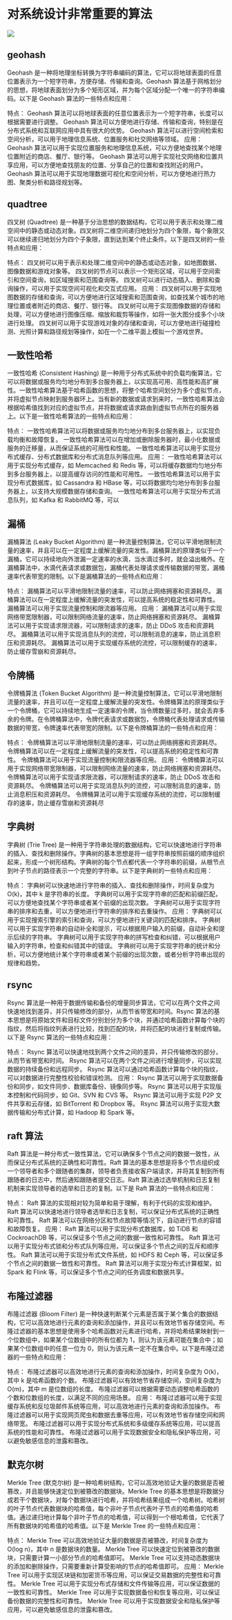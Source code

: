 <!--
 * @Author: shgopher shgopher@gmail.com
 * @Date: 2023-05-18 15:16:43
 * @LastEditors: shgopher shgopher@gmail.com
 * @LastEditTime: 2023-05-18 16:08:35
 * @FilePath: /408/算法/概述/对系统设计非常重要的算法/README.md
 * @Description: 
 * 
 * Copyright (c) 2023 by shgopher, All Rights Reserved. 
-->
# 对系统设计非常重要的算法
![](./system-design.jpeg)
## geohash
Geohash 是一种将地理坐标转换为字符串编码的算法，它可以将地球表面的任意位置表示为一个短字符串，方便存储、传输和查询。Geohash 算法基于网格划分的思想，将地球表面划分为多个矩形区域，并为每个区域分配一个唯一的字符串编码。以下是 Geohash 算法的一些特点和应用：

特点：
Geohash 算法可以将地球表面的任意位置表示为一个短字符串，长度可以根据需要进行调整。
Geohash 算法可以方便地进行存储、传输和查询，特别是在分布式系统和互联网应用中具有很大的优势。
Geohash 算法可以进行空间检索和空间分析，可以用于地理信息系统、位置服务和社交网络等领域。
应用：
Geohash 算法可以用于实现位置服务和地理信息系统，可以方便地查找某个地理位置附近的商店、餐厅、银行等。
Geohash 算法可以用于实现社交网络和位置共享应用，可以方便地查找朋友的位置、分享自己的位置和查找附近的用户。
Geohash 算法可以用于实现地理数据可视化和空间分析，可以方便地进行热力图、聚类分析和路径规划等。
## quadtree
四叉树 (Quadtree) 是一种基于分治思想的数据结构，它可以用于表示和处理二维空间中的静态或动态对象。四叉树将二维空间递归地划分为四个象限，每个象限又可以继续递归地划分为四个子象限，直到达到某个终止条件。以下是四叉树的一些特点和应用：

特点：
四叉树可以用于表示和处理二维空间中的静态或动态对象，如地图数据、图像数据和游戏对象等。
四叉树的节点可以表示一个矩形区域，可以用于空间索引和空间查询，如区域搜索和范围查询等。
四叉树可以进行动态插入、删除和查询操作，可以用于实现空间可视化和交互式应用。
应用：
四叉树可以用于实现地图数据的存储和查询，可以方便地进行区域搜索和范围查询，如查找某个城市的地理位置或者附近的商店、餐厅、银行等。
四叉树可以用于实现图像数据的存储和处理，可以方便地进行图像压缩、缩放和裁剪等操作，如将一张大图分成多个小块进行处理。
四叉树可以用于实现游戏对象的存储和查询，可以方便地进行碰撞检测、光照计算和路径规划等操作，如在一个二维平面上模拟一个游戏世界。
## 一致性哈希
一致性哈希 (Consistent Hashing) 是一种用于分布式系统中的负载均衡算法，它可以将数据或服务均匀地分布到多台服务器上，以实现高可用、高性能和高扩展性。一致性哈希算法基于哈希函数的思想，将整个哈希空间划分为多个虚拟节点，并将虚拟节点映射到服务器环上。当有新的数据或请求到来时，一致性哈希算法会根据哈希值找到对应的虚拟节点，并将数据或请求路由到虚拟节点所在的服务器上。以下是一致性哈希算法的一些特点和应用：

特点：
一致性哈希算法可以将数据或服务均匀地分布到多台服务器上，以实现负载均衡和故障恢复。
一致性哈希算法可以在增加或删除服务器时，最小化数据或服务的迁移量，从而保证系统的可用性和性能。
一致性哈希算法可以用于实现分布式缓存、分布式数据库和分布式消息队列等应用。
应用：
一致性哈希算法可以用于实现分布式缓存，如 Memcached 和 Redis 等，可以将缓存数据均匀地分布到多台服务器上，以提高缓存访问的性能和可用性。
一致性哈希算法可以用于实现分布式数据库，如 Cassandra 和 HBase 等，可以将数据均匀地分布到多台服务器上，以支持大规模数据存储和查询。
一致性哈希算法可以用于实现分布式消息队列，如 Kafka 和 RabbitMQ 等，可以
## 漏桶
漏桶算法 (Leaky Bucket Algorithm) 是一种流量控制算法，它可以平滑地限制流量的速率，并且可以在一定程度上缓解流量的突发性。漏桶算法的原理类似于一个漏桶，它可以持续地向外泄漏一定速率的水滴，当水滴过多时，就会溢出桶外。在漏桶算法中，水滴代表请求或数据包，漏桶代表处理请求或传输数据的带宽，漏桶速率代表带宽的限制。以下是漏桶算法的一些特点和应用：

特点：
漏桶算法可以平滑地限制流量的速率，可以防止网络拥塞和资源耗尽。
漏桶算法可以在一定程度上缓解流量的突发性，可以提高系统的稳定性和可靠性。
漏桶算法可以用于实现流量控制和限流器等应用。
应用：
漏桶算法可以用于实现网络带宽限制器，可以限制网络流量的速率，防止网络拥塞和资源耗尽。
漏桶算法可以用于实现请求限流器，可以限制请求的速率，防止 DDoS 攻击和资源耗尽。
漏桶算法可以用于实现消息队列的流控，可以限制消息的速率，防止消息积压和资源耗尽。
漏桶算法可以用于实现缓存系统的流控，可以限制缓存的速率，防止缓存雪崩和资源耗尽。
## 令牌桶
令牌桶算法 (Token Bucket Algorithm) 是一种流量控制算法，它可以平滑地限制流量的速率，并且可以在一定程度上缓解流量的突发性。令牌桶算法的原理类似于一个令牌桶，它可以持续地生成一定速率的令牌，当令牌数量过多时，就会丢弃多余的令牌。在令牌桶算法中，令牌代表请求或数据包，令牌桶代表处理请求或传输数据的带宽，令牌速率代表带宽的限制。以下是令牌桶算法的一些特点和应用：

特点：
令牌桶算法可以平滑地限制流量的速率，可以防止网络拥塞和资源耗尽。
令牌桶算法可以在一定程度上缓解流量的突发性，可以提高系统的稳定性和可靠性。
令牌桶算法可以用于实现流量控制和限流器等应用。
应用：
令牌桶算法可以用于实现网络带宽限制器，可以限制网络流量的速率，防止网络拥塞和资源耗尽。
令牌桶算法可以用于实现请求限流器，可以限制请求的速率，防止 DDoS 攻击和资源耗尽。
令牌桶算法可以用于实现消息队列的流控，可以限制消息的速率，防止消息积压和资源耗尽。
令牌桶算法可以用于实现缓存系统的流控，可以限制缓存的速率，防止缓存雪崩和资源耗尽
## 字典树
字典树 (Trie Tree) 是一种用于字符串处理的数据结构，它可以快速地进行字符串的插入、查找和删除操作。字典树的基本思想是将一组字符串按照前缀的顺序组织起来，形成一个树形结构。字典树的每个节点都代表一个字符串的前缀，从根节点到叶子节点的路径表示一个完整的字符串。以下是字典树的一些特点和应用：

特点：
字典树可以快速地进行字符串的插入、查找和删除操作，时间复杂度为 O(k)，其中 k 是字符串的长度。
字典树可以用于实现字符串的匹配和前缀匹配，可以方便地查找某个字符串或者某个前缀的出现次数。
字典树可以用于实现字符串的排序和去重，可以方便地进行字符串的排序和去重操作。
应用：
字典树可以用于实现搜索引擎的索引和查询，可以方便地进行关键词的匹配和排序。
字典树可以用于实现字符串的自动补全和提示，可以根据用户输入的前缀，自动补全和提示后续的字符串。
字典树可以用于实现字符串的拼写检查和纠错，可以根据用户输入的字符串，检查和纠错其中的错误。
字典树可以用于实现字符串的统计和分析，可以方便地统计某个字符串或者某个前缀的出现次数，或者分析字符串出现的规律和趋势。
## rsync
Rsync 算法是一种用于数据传输和备份的增量同步算法，它可以在两个文件之间快速地找到差异，并只传输修改的部分，从而节省带宽和时间。Rsync 算法的基本思想是将原始文件和目标文件分别划分为多个块，并通过哈希函数计算每个块的指纹，然后将指纹列表进行比较，找到匹配的块，并将匹配的块进行复制或传输。以下是 Rsync 算法的一些特点和应用：

特点：
Rsync 算法可以快速地找到两个文件之间的差异，并只传输修改的部分，从而节省带宽和时间。
Rsync 算法可以在两个文件之间进行增量同步，可以实现数据的持续备份和远程同步。
Rsync 算法可以通过哈希函数计算每个块的指纹，可以对数据进行完整性校验和错误检测。
应用：
Rsync 算法可以用于实现数据备份和同步，如文件同步、数据库备份、镜像同步等。
Rsync 算法可以用于实现版本控制和代码同步，如 Git、SVN 和 CVS 等。
Rsync 算法可以用于实现 P2P 文件共享和云存储，如 BitTorrent 和 Dropbox 等。
Rsync 算法可以用于实现大数据传输和分布式计算，如 Hadoop 和 Spark 等。
## raft 算法
Raft 算法是一种分布式一致性算法，它可以确保多个节点之间的数据一致性，从而保证分布式系统的正确性和可靠性。Raft 算法的基本思想是将多个节点组织成一个领导者和多个跟随者的集群，领导者负责接收客户端请求，并将其复制到所有跟随者的日志中，然后通知跟随者提交日志。Raft 算法通过选举机制和日志复制机制来实现领导者的选举和日志的复制。以下是 Raft 算法的一些特点和应用：

特点：
Raft 算法的实现相对较为简单和易于理解，有利于代码的实现和维护。
Raft 算法可以快速地进行领导者选举和日志复制，可以保证分布式系统的正确性和可靠性。
Raft 算法可以在网络分区和节点故障等情况下，自动进行节点的容错和故障恢复。
应用：
Raft 算法可以用于实现分布式数据库，如 TiDB 和 CockroachDB 等，可以保证多个节点之间的数据一致性和可靠性。
Raft 算法可以用于实现分布式锁和分布式队列等应用，可以保证多个节点之间的互斥和顺序性。
Raft 算法可以用于实现分布式文件系统，如 HDFS 和 Ceph 等，可以保证多个节点之间的数据一致性和可靠性。
Raft 算法可以用于实现分布式计算框架，如 Spark 和 Flink 等，可以保证多个节点之间的任务调度和数据共享。
## 布隆过滤器
布隆过滤器 (Bloom Filter) 是一种快速判断某个元素是否属于某个集合的数据结构，它可以高效地进行元素的查询和添加操作，并且可以有效地节省存储空间。布隆过滤器的基本思想是使用多个哈希函数对元素进行哈希，并将哈希结果映射到一个位数组中，如果某个位数组中的所有位都为 1，则认为该元素可能在集合中；如果某个位数组中的任意一位为 0，则认为该元素一定不在集合中。以下是布隆过滤器的一些特点和应用：

特点：
布隆过滤器可以高效地进行元素的查询和添加操作，时间复杂度为 O(k)，其中 k 是哈希函数的个数。
布隆过滤器可以有效地节省存储空间，空间复杂度为 O(m)，其中 m 是位数组的长度。
布隆过滤器可以根据需要动态调整哈希函数的个数和位数组的长度，以满足不同的应用场景。
应用：
布隆过滤器可以用于实现缓存系统和反垃圾邮件系统等应用，可以高效地进行元素的查询和添加操作。
布隆过滤器可以用于实现网页爬虫和数据去重等应用，可以有效地节省存储空间和网络带宽。
布隆过滤器可以用于实现分布式系统和多级缓存系统等应用，可以提高系统的性能和可靠性。
布隆过滤器可以用于实现数据安全和隐私保护等应用，可以避免敏感信息的泄露和篡改。
## 默克尔树
Merkle Tree (默克尔树) 是一种哈希树结构，它可以高效地验证大量的数据是否被篡改，并且能够快速定位到被篡改的数据块。Merkle Tree 的基本思想是将数据分成若干个数据块，对每个数据块进行哈希，并将哈希结果组成一个哈希树。哈希树的叶子节点代表数据块的哈希值，每个非叶子节点代表叶子节点的哈希值的哈希值。通过递归地计算每个非叶子节点的哈希值，可以得到一个根哈希值，它代表了所有数据块的哈希值的哈希值。以下是 Merkle Tree 的一些特点和应用：

特点：
Merkle Tree 可以高效地验证大量的数据是否被篡改，时间复杂度为 O(log n)，其中 n 是数据块的数量。
Merkle Tree 可以快速定位到被篡改的数据块，只需要计算一小部分节点的哈希值即可。
Merkle Tree 可以支持动态数据块的添加和删除操作，只需要重新计算受影响的节点的哈希值即可。
应用：
Merkle Tree 可以用于实现区块链和加密货币等应用，可以保证交易数据的完整性和可靠性。
Merkle Tree 可以用于实现分布式存储和文件传输等应用，可以保证数据的一致性和可靠性。
Merkle Tree 可以用于实现数据备份和恢复等应用，可以保证备份数据的完整性和可靠性。
Merkle Tree 可以用于实现数据安全和隐私保护等应用，可以避免敏感信息的泄露和篡改。
